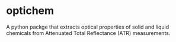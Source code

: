 # optichem
A python packge that extracts optical properties of solid and liquid chemicals from Attenuated Total Reflectance (ATR) measurements. 
